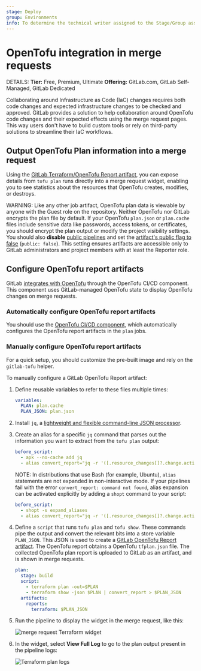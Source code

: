 ```yaml
---
stage: Deploy
group: Environments
info: To determine the technical writer assigned to the Stage/Group associated with this page, see https://handbook.gitlab.com/handbook/product/ux/technical-writing/#assignments
---
```


# OpenTofu integration in merge requests

DETAILS:
**Tier:** Free, Premium, Ultimate
**Offering:** GitLab.com, GitLab Self-Managed, GitLab Dedicated

Collaborating around Infrastructure as Code (IaC) changes requires both code changes and expected infrastructure changes to be checked and approved. GitLab provides a solution to help collaboration around OpenTofu code changes and their expected effects using the merge request pages. This way users don't have to build custom tools or rely on third-party solutions to streamline their IaC workflows.

## Output OpenTofu Plan information into a merge request

Using the [GitLab Terraform/OpenTofu Report artifact](../../../ci/yaml/artifacts_reports.md#artifactsreportsterraform),
you can expose details from `tofu plan` runs directly into a merge request widget,
enabling you to see statistics about the resources that OpenTofu creates,
modifies, or destroys.

WARNING:
Like any other job artifact, OpenTofu plan data is viewable by anyone with the Guest role on the repository.
Neither OpenTofu nor GitLab encrypts the plan file by default. If your OpenTofu `plan.json` or `plan.cache`
files include sensitive data like passwords, access tokens, or certificates, you should
encrypt the plan output or modify the project visibility settings. You should also **disable**
[public pipelines](../../../ci/pipelines/settings.md#change-pipeline-visibility-for-non-project-members-in-public-projects)
and set the [artifact's public flag to false](../../../ci/yaml/index.md#artifactspublic) (`public: false`).
This setting ensures artifacts are accessible only to GitLab administrators and project members with at least the Reporter role.

## Configure OpenTofu report artifacts

GitLab [integrates with OpenTofu](index.md#quickstart-an-opentofu-project-in-pipelines)
through the OpenTofu CI/CD component. This component uses GitLab-managed OpenTofu state to display OpenTofu changes on merge requests.

### Automatically configure OpenTofu report artifacts

You should use the [OpenTofu CI/CD component](https://gitlab.com/components/opentofu), which automatically configures the OpenTofu report artifacts in the `plan` jobs.

### Manually configure OpenTofu report artifacts

For a quick setup, you should customize the pre-built image and rely on the `gitlab-tofu` helper.

To manually configure a GitLab OpenTofu Report artifact:

1. Define reusable variables to
   refer to these files multiple times:

   ```yaml
   variables:
     PLAN: plan.cache
     PLAN_JSON: plan.json
   ```

1. Install `jq`, a
   [lightweight and flexible command-line JSON processor](https://stedolan.github.io/jq/).
1. Create an alias for a specific `jq` command that parses out the information you
   want to extract from the `tofu plan` output:

   ```yaml
   before_script:
     - apk --no-cache add jq
     - alias convert_report="jq -r '([.resource_changes[]?.change.actions?]|flatten)|{\"create\":(map(select(.==\"create\"))|length),\"update\":(map(select(.==\"update\"))|length),\"delete\":(map(select(.==\"delete\"))|length)}'"
   ```

   NOTE:
   In distributions that use Bash (for example, Ubuntu), `alias` statements are not
   expanded in non-interactive mode. If your pipelines fail with the error
   `convert_report: command not found`, alias expansion can be activated explicitly
   by adding a `shopt` command to your script:

   ```yaml
   before_script:
     - shopt -s expand_aliases
     - alias convert_report="jq -r '([.resource_changes[]?.change.actions?]|flatten)|{\"create\":(map(select(.==\"create\"))|length),\"update\":(map(select(.==\"update\"))|length),\"delete\":(map(select(.==\"delete\"))|length)}'"
   ```

1. Define a `script` that runs `tofu plan` and `tofu show`. These commands
   pipe the output and convert the relevant bits into a store variable `PLAN_JSON`.
   This JSON is used to create a
   [GitLab OpenTofu Report artifact](../../../ci/yaml/artifacts_reports.md#artifactsreportsterraform).
   The OpenTofu report obtains a OpenTofu `tfplan.json` file. The collected
   OpenTofu plan report is uploaded to GitLab as an artifact, and is shown in merge requests.

   ```yaml
   plan:
     stage: build
     script:
       - terraform plan -out=$PLAN
       - terraform show -json $PLAN | convert_report > $PLAN_JSON
     artifacts:
       reports:
         terraform: $PLAN_JSON
   ```

1. Run the pipeline to display the widget in the merge request, like this:

   ![merge request Terraform widget](img/terraform_plan_widget_v13_2.png)

1. In the widget, select **View Full Log** to go to the
   plan output present in the pipeline logs:

   ![Terraform plan logs](img/terraform_plan_log_v13_0.png)
